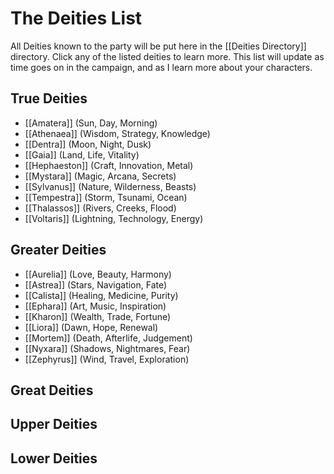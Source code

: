 # The Deities List
All Deities known to the party will be put here in the [[Deities Directory]] directory. Click any of the listed deities to learn more. This list will update as time goes on in the campaign, and as I learn more about your characters.
## True Deities
- [[Amatera]] (Sun, Day, Morning)
- [[Athenaea]] (Wisdom, Strategy, Knowledge)
- [[Dentra]] (Moon, Night, Dusk)
- [[Gaia]] (Land, Life, Vitality)
- [[Hephaeston]] (Craft, Innovation, Metal)
- [[Mystara]] (Magic, Arcana, Secrets)
- [[Sylvanus]] (Nature, Wilderness, Beasts)
- [[Tempestra]] (Storm, Tsunami, Ocean)
- [[Thalassos]] (Rivers, Creeks, Flood)
- [[Voltaris]] (Lightning, Technology, Energy)
## Greater Deities
- [[Aurelia]] (Love, Beauty, Harmony)
- [[Astrea]] (Stars, Navigation, Fate)
- [[Calista]] (Healing, Medicine, Purity)
- [[Ephara]] (Art, Music, Inspiration)
- [[Kharon]] (Wealth, Trade, Fortune)
- [[Liora]] (Dawn, Hope, Renewal)
- [[Mortem]] (Death, Afterlife, Judgement)
- [[Nyxara]] (Shadows, Nightmares, Fear)
- [[Zephyrus]] (Wind, Travel, Exploration)
## Great Deities
## Upper Deities
## Lower Deities